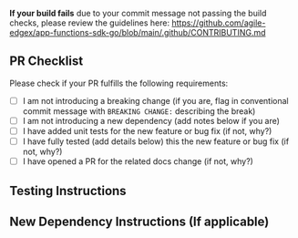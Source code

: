 <!-- Expected Commit Message Description (imported automatically by GitHub) -->
<!-- Must conform to [conventional commits guidelines](https://github.com/agile-edgex/app-functions-sdk-go/blob/main/.github/CONTRIBUTING.md) -->
<!-- Expected Commit message must contain Closes/Fixes #IssueNumber statement when there is a related issue -->

<!-- Add additional detailed description of need for change if no related issue -->

**If your build fails**  due to your commit message not passing the build checks, please review the guidelines here: https://github.com/agile-edgex/app-functions-sdk-go/blob/main/.github/CONTRIBUTING.md

## PR Checklist
Please check if your PR fulfills the following requirements:

- [ ] I am not introducing a breaking change (if you are, flag in conventional commit message with `BREAKING CHANGE:` describing the break)
- [ ] I am not introducing a new dependency (add notes below if you are)
- [ ] I have added unit tests for the new feature or bug fix (if not, why?)
- [ ] I have fully tested (add details below) this the new feature or bug fix (if not, why?)
- [ ] I have opened a PR for the related docs change (if not, why?)
      <link to docs PR>

## Testing Instructions
<!-- How can the reviewers test your change? -->

## New Dependency Instructions (If applicable)
<!-- Please follow [vetting instructions](https://wiki.agile-edgex.org/display/FA/Vetting+Process+for+3rd+Party+Dependencies) and place results here -->